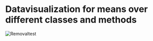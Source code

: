 # Datavisualization for means over different classes and methods

![Removaltest](https://github.com/DennisVNilsson/datavizUAP/images/Borttagning/borttagningCombined.png?raw=true)
